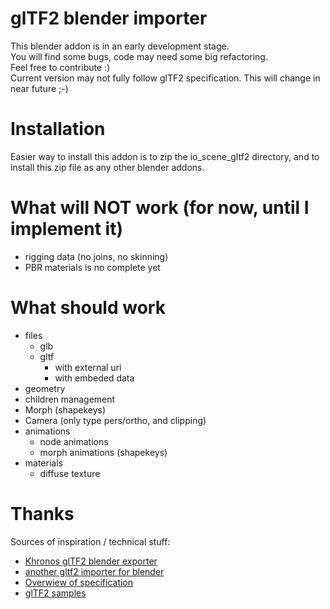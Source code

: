 # glTF2 blender importer

This blender addon is in an early development stage.  
You will find some bugs, code may need some big refactoring.  
Feel free to contribute :)  
Current version may not fully follow glTF2 specification. This will change in near future ;-)

# Installation

Easier way to install this addon is to zip the io_scene_gltf2 directory, and to install this zip file as any other blender addons.

# What will NOT work (for now, until I implement it)  
*  rigging data (no joins, no skinning)
*  PBR materials is no complete yet

# What should work  
*  files  
    *  glb  
    *  gltf  
        *  with external uri  
        *  with embeded data  
*  geometry
*  children management
*  Morph (shapekeys)  
*  Camera (only type pers/ortho, and clipping)
*  animations  
    *  node animations  
    *  morph animations (shapekeys)  
*  materials
    *  diffuse texture

# Thanks

Sources of inspiration / technical stuff:  
*  [Khronos glTF2 blender exporter][1]
*  [another gltf2 importer for blender][2]
*  [Overwiew of specification][3]
*  [glTF2 samples][4]

[1]: https://github.com/KhronosGroup/glTF-Blender-Exporter
[2]: https://github.com/ksons/gltf-blender-importer
[3]: https://github.com/KhronosGroup/glTF/blob/master/specification/2.0/figures/gltfOverview-2.0.0a.png
[4]: https://github.com/KhronosGroup/glTF-Sample-Models
